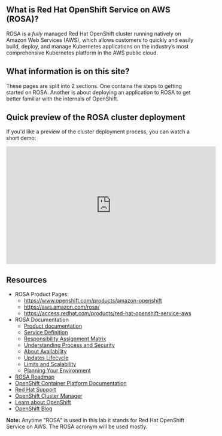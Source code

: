 ## What is Red Hat OpenShift Service on AWS (ROSA)?
ROSA is a _fully_ managed Red Hat OpenShift cluster running natively on Amazon Web Services (AWS), which allows customers to quickly and easily build, deploy, and manage Kubernetes applications on the industry’s most comprehensive Kubernetes platform in the AWS public cloud. 

## What information is on this site?
These pages are split into 2 sections. One contains the steps to getting started on ROSA.  Another is about deploying an application to ROSA to get better familiar with the internals of OpenShift.

## Quick preview of the ROSA cluster deployment
If you'd like a preview of the cluster deployment process, you can watch a short demo:

<iframe width="560" height="315" src="https://www.youtube.com/embed/_3vaKfPHm1c" title="YouTube video player" frameborder="0" allow="accelerometer; autoplay; clipboard-write; encrypted-media; gyroscope; picture-in-picture" allowfullscreen></iframe>

## Resources

* ROSA Product Pages:
    * <https://www.openshift.com/products/amazon-openshift>
    * <https://aws.amazon.com/rosa/>
    * <https://access.redhat.com/products/red-hat-openshift-service-aws>
* ROSA Documentation
    - [Product documentation](https://docs.openshift.com/rosa/welcome/index.html)
	- [Service Definition](https://docs.openshift.com/rosa/rosa_policy/rosa-service-definition.html)
    - [Responsibility Assignment Matrix](https://docs.openshift.com/rosa/rosa_policy/rosa-policy-responsibility-matrix.html)
    - [Understanding Process and Security](https://docs.openshift.com/rosa/rosa_policy/rosa-policy-process-security.html)
    - [About Availability](https://docs.openshift.com/rosa/rosa_policy/rosa-policy-understand-availability.html)
    - [Updates Lifecycle](https://docs.openshift.com/rosa/rosa_policy/rosa-life-cycle.html)
    - [Limits and Scalability](https://docs.openshift.com/rosa/rosa_planning/rosa-limits-scalability.html)
    - [Planning Your Environment](https://docs.openshift.com/rosa/rosa_planning/rosa-planning-environment.html)
* [ROSA Roadmap](https://red.ht/rosa-roadmap)
* [OpenShift Container Platform Documentation](https://docs.openshift.com/container-platform/4.8/welcome/index.html)
* [Red Hat Support](https://support.redhat.com)
* [OpenShift Cluster Manager](https://console.redhat.com/OpenShift)
* [Learn about OpenShift](https://learn.openshift.com)
* [OpenShift Blog](https://www.openshift.com/blog)

**Note:** Anytime "ROSA" is used in this lab it stands for Red Hat OpenShift Service on AWS. The ROSA acronym will be used mostly.